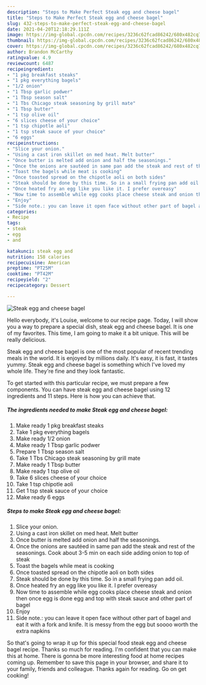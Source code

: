 ```yaml
---
description: "Steps to Make Perfect Steak egg and cheese bagel"
title: "Steps to Make Perfect Steak egg and cheese bagel"
slug: 432-steps-to-make-perfect-steak-egg-and-cheese-bagel
date: 2021-04-20T12:18:29.111Z
image: https://img-global.cpcdn.com/recipes/3236c62fcad86242/680x482cq70/steak-egg-and-cheese-bagel-recipe-main-photo.jpg
thumbnail: https://img-global.cpcdn.com/recipes/3236c62fcad86242/680x482cq70/steak-egg-and-cheese-bagel-recipe-main-photo.jpg
cover: https://img-global.cpcdn.com/recipes/3236c62fcad86242/680x482cq70/steak-egg-and-cheese-bagel-recipe-main-photo.jpg
author: Brandon McCarthy
ratingvalue: 4.9
reviewcount: 6487
recipeingredient:
- "1 pkg breakfast steaks"
- "1 pkg everything bagels"
- "1/2 onion"
- "1 Tbsp garlic podwer"
- "1 Tbsp season salt"
- "1 Tbs Chicago steak seasoning by grill mate"
- "1 Tbsp butter"
- "1 tsp olive oil"
- "6 slices cheese of your choice"
- "1 tsp chipotle aoli"
- "1 tsp steak sauce of your choice"
- "6 eggs"
recipeinstructions:
- "Slice your onion."
- "Using a cast iron skillet on med heat. Melt butter"
- "Once butter is melted add onion and half the seasonings."
- "Once the onions are sautéed in same pan add the steak and rest of the seasonings. Cook about 3-5 min on each side adding onion to top of steak"
- "Toast the bagels while meat is cooking"
- "Once toasted spread on the chipotle aoli on both sides"
- "Steak should be done by this time. So in a small frying pan add oil."
- "Once heated fry an egg like you like it. I prefer overeasy"
- "Now time to assemble while egg cooks place cheese steak and onion then once egg is done egg and top with steak sauce and other part of bagel"
- "Enjoy"
- "Side note.: you can leave it open face without other part of bagel and eat it with a fork and knife. It is messy from the egg but soooo worth the extra napkins"
categories:
- Recipe
tags:
- steak
- egg
- and

katakunci: steak egg and 
nutrition: 158 calories
recipecuisine: American
preptime: "PT25M"
cooktime: "PT42M"
recipeyield: "2"
recipecategory: Dessert

---
```



![Steak egg and cheese bagel](https://img-global.cpcdn.com/recipes/3236c62fcad86242/680x482cq70/steak-egg-and-cheese-bagel-recipe-main-photo.jpg)

Hello everybody, it's Louise, welcome to our recipe page. Today, I will show you a way to prepare a special dish, steak egg and cheese bagel. It is one of my favorites. This time, I am going to make it a bit unique. This will be really delicious.



Steak egg and cheese bagel is one of the most popular of recent trending meals in the world. It is enjoyed by millions daily. It's easy, it is fast, it tastes yummy. Steak egg and cheese bagel is something which I've loved my whole life. They're fine and they look fantastic.


To get started with this particular recipe, we must prepare a few components. You can have steak egg and cheese bagel using 12 ingredients and 11 steps. Here is how you can achieve that.

<!--inarticleads1-->

##### The ingredients needed to make Steak egg and cheese bagel:

1. Make ready 1 pkg breakfast steaks
1. Take 1 pkg everything bagels
1. Make ready 1/2 onion
1. Make ready 1 Tbsp garlic podwer
1. Prepare 1 Tbsp season salt
1. Take 1 Tbs Chicago steak seasoning by grill mate
1. Make ready 1 Tbsp butter
1. Make ready 1 tsp olive oil
1. Take 6 slices cheese of your choice
1. Take 1 tsp chipotle aoli
1. Get 1 tsp steak sauce of your choice
1. Make ready 6 eggs




<!--inarticleads2-->

##### Steps to make Steak egg and cheese bagel:

1. Slice your onion.
1. Using a cast iron skillet on med heat. Melt butter
1. Once butter is melted add onion and half the seasonings.
1. Once the onions are sautéed in same pan add the steak and rest of the seasonings. Cook about 3-5 min on each side adding onion to top of steak
1. Toast the bagels while meat is cooking
1. Once toasted spread on the chipotle aoli on both sides
1. Steak should be done by this time. So in a small frying pan add oil.
1. Once heated fry an egg like you like it. I prefer overeasy
1. Now time to assemble while egg cooks place cheese steak and onion then once egg is done egg and top with steak sauce and other part of bagel
1. Enjoy
1. Side note.: you can leave it open face without other part of bagel and eat it with a fork and knife. It is messy from the egg but soooo worth the extra napkins




So that's going to wrap it up for this special food steak egg and cheese bagel recipe. Thanks so much for reading. I'm confident that you can make this at home. There is gonna be more interesting food at home recipes coming up. Remember to save this page in your browser, and share it to your family, friends and colleague. Thanks again for reading. Go on get cooking!
